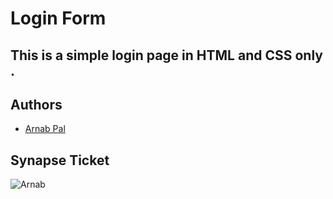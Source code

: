 # Login Form

## This is a simple login page in HTML and CSS only  .



## Authors

- [Arnab Pal](https://github.com/arnabpal16)

## Synapse Ticket

![Arnab](https://user-images.githubusercontent.com/109953155/212458539-13fda957-2f73-4431-a0d0-552b289b8dcc.png)




